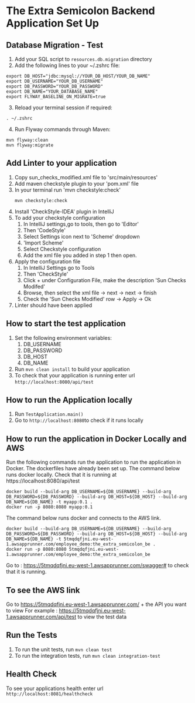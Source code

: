 # The Extra Semicolon Backend Application Set Up

Database Migration - Test
---

1. Add your SQL script to `resources.db.migration` directory
2. Add the following lines to your ~/.zshrc file:

```
export DB_HOST="jdbc:mysql://YOUR_DB_HOST/YOUR_DB_NAME"
export DB_USERNAME="YOUR_DB_USERNAME"
export DB_PASSWORD="YOUR_DB_PASSWORD"
export DB_NAME="YOUR_DATABASE_NAME"
export FLYWAY_BASELINE_ON_MIGRATE=true
```

3. Reload your terminal session if required:

```
. ~/.zshrc
```

4. Run Flyway commands through Maven:

```
mvn flyway:clean
mvn flyway:migrate
```

Add Linter to your application
---
1. Copy sun_checks_modified.xml file to 'src/main/resources'
2. Add maven checkstyle plugin to your 'pom.xml' file
3. In your terminal run 'mvn checkstyle:check'
   ```
   mvn checkstyle:check
   ```
4. Install 'CheckStyle-IDEA' plugin in IntelliJ
5. To add your checkstyle configuration
   1. In IntelliJ settings,go to tools, then go to 'Editor' 
   2. Then 'CodeStyle'
   3. Select Settings icon next to 'Scheme' dropdown
   4. 'Import Scheme'
   5. Select Checkstyle configuration
   6. Add the xml file you added in step 1 then open.
6. Apply the configuration file
   1. In IntelliJ Settings go to Tools
   2. Then 'CheckStyle'
   3. Click + under Configuration File, make the description 'Sun Checks Modifed'
   4. Browse, then select the xml file -> next -> next -> finish
   5. Check the 'Sun Checks Modified' row -> Apply -> Ok
7. Linter should have been applied

How to start the test application
---

1. Set the following environment variables:
    1. DB_USERNAME
    2. DB_PASSWORD
    3. DB_HOST
    4. DB_NAME
2. Run `mvn clean install` to build your application
3. To check that your application is running enter url `http://localhost:8080/api/test`

How to run the Application locally
---
1. Run `TestApplication.main()`
2. Go to `http://localhost:8080`to check if it runs locally

How to run the application in Docker Locally and AWS
---
Run the following commands run the application to run the application in Docker. The dockerfiles have already been set up. The command below runs docker locally. Check that it is running at https://localhost:8080/api/test
```
docker build --build-arg DB_USERNAME=${DB_USERNAME} --build-arg DB_PASSWORD=${DB_PASSWORD} --build-arg DB_HOST=${DB_HOST} --build-arg DB_NAME=${DB_NAME} -t myapp:0.1 .
docker run -p 8080:8080 myapp:0.1
```

The command below runs docker and connects to the AWS link.
```
docker build --build-arg DB_USERNAME=${DB_USERNAME} --build-arg DB_PASSWORD=${DB_PASSWORD} --build-arg DB_HOST=${DB_HOST} --build-arg DB_NAME=${DB_NAME} -t 5tmqdqfjni.eu-west-1.awsapprunner.com/employee_demo:the_extra_semicolon_be .
docker run -p 8080:8080 5tmqdqfjni.eu-west-1.awsapprunner.com/employee_demo:the_extra_semicolon_be
```
Go to : https://5tmqdqfjni.eu-west-1.awsapprunner.com/swagger# to check that it is running.

To see the AWS link
---
Go to https://5tmqdqfjni.eu-west-1.awsapprunner.com/ + the API you want to view 
For example : https://5tmqdqfjni.eu-west-1.awsapprunner.com/api/test to view the test data

Run the Tests
---
1. To run the unit tests, run `mvn clean test`
2. To run the integration tests, run `mvn clean integration-test`

Health Check
---

To see your applications health enter url `http://localhost:8081/healthcheck`
